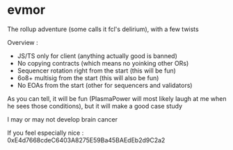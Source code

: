 # evmor
The rollup adventure (some calls it fcl's delirium), with a few twists

Overview :
 - JS/TS only for client (anything actually good is banned)
 - No copying contracts (which means no yoinking other ORs)
 - Sequencer rotation right from the start (this will be fun)
 - 6o8+ multisig from the start (this will also be fun)
 - No EOAs from the start (other for sequencers and validators)

As you can tell, it will be fun (PlasmaPower will most likely laugh at me when he sees those conditions), but it will make a good case study

I may or may not develop brain cancer

If you feel especially nice : 0xE4d7668cdeC6403A8275E59Ba45BAEdEb2d9C2a2
